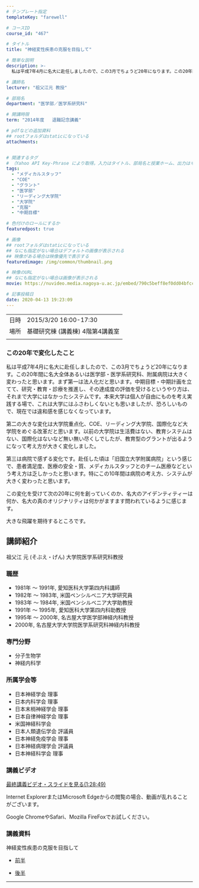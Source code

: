 ```yaml
---
# テンプレート指定
templateKey: "farewell"

# コースID
course_id: "467"

# タイトル
title: "神経変性疾患の克服を目指して"

# 簡単な説明
description: >-
  私は平成7年4月に名大に赴任しましたので、この3月でちょうど20年になります。この20年間に名大全体あるいは医学部・医学系研究科、附属病院は大きく変わったと思います。まず第一は法人化だと思います。中期目標・中期計画を立てて、研究・教育・診療を推進し、その達成度の評価を受けるというやり方は、それまで大学にはなかったシステムです。本来大学は個人が自由にものを考え実践する場で、これは大学にはふさわし ....

# 講師名
lecturer: "祖父江元 教授"

# 部局名
department: "医学部／医学系研究科"

# 開講時限
term: "2014年度	退職記念講義"

# pdfなどの追加資料
## rootフォルダはstaticになっている
attachments:


# 関連するタグ
# （Yahoo API Key-Phrase により取得。入力はタイトル、部局名と授業ホーム、出力はキーフレーズ（tags））
tags:
  - "メディカルスタッフ"
  - "COE"
  - "グラント"
  - "医学部"
  - "リーディング大学院"
  - "大学院"
  - "克服"
  - "中期目標"

# 色付けのロールにするか
featuredpost: true

# 画像
## rootフォルダはstaticになっている
## なにも指定がない場合はデフォルトの画像が表示される
## 映像がある場合は映像優先で表示する
featuredimage: /img/common/thumbnail.png

# 映像のURL
## なにも指定がない場合は画像が表示される
movie: https://nuvideo.media.nagoya-u.ac.jp/embed/790c5beff8ef0dd04bfccdee2df05024580edf5f

# 記事投稿日
date: 2020-04-13 19:23:09
---
```


|   |   |
|---|---|
| 日時 | 2015/3/20  16:00-17:30 |
| 場所 | 基礎研究棟 (講義棟) 4階第4講義室 |
|   |   |


### この20年で変化したこと 

私は平成7年4月に名大に赴任しましたので、この3月でちょうど20年になります。この20年間に名大全体あるいは医学部・医学系研究科、附属病院は大きく変わったと思います。まず第一は法人化だと思います。中期目標・中期計画を立てて、研究・教育・診療を推進し、その達成度の評価を受けるというやり方は、それまで大学にはなかったシステムです。本来大学は個人が自由にものを考え実践する場で、これは大学にはふさわしくないとも思いましたが、恐ろしいもので、現在では違和感を感じなくなっています。 

第二の大きな変化は大学院重点化、COE、リーディング大学院、国際化など大学院をめぐる改革だと思います。以前の大学院は生活費はない、教育システムはない、国際化はないなど無い無い尽くしでしたが、教育型のグラントが出るようになって考え方が大きく変化しました。 

第三は病院で感ずる変化です。赴任した頃は「旧国立大学附属病院」という感じで、患者満足度、医療の安全・質、メディカルスタッフとのチーム医療などという考え方は乏しかったと思います。特にこの10年間は病院の考え方、システムが大きく変わったと思います。 

この変化を受けて次の20年に何を創っていくのか、名大のアイデンティティーは何か、名大の真のオリジナリティは何かがますます問われているように感じます。 

大きな飛躍を期待するところです。


## 講師紹介

祖父江 元 (そぶえ・げん) 大学院医学系研究科教授 

### 職歴

  * 1981年 ～ 1991年, 愛知医科大学第四内科講師
  * 1982年 ～ 1983年, 米国ペンシルベニア大学研究員
  * 1983年 ～ 1984年, 米国ペンシルベニア大学助教授
  * 1991年 ～ 1995年, 愛知医科大学第四内科助教授
  * 1995年 ～ 2000年, 名古屋大学医学部神経内科教授
  * 2000年, 名古屋大学大学院医学系研究科神経内科教授

### 専門分野

  * 分子生物学
  * 神経内科学

### 所属学会等

  * 日本神経学会 理事
  * 日本内科学会 理事
  * 日本末梢神経学会 理事
  * 日本自律神経学会 理事
  * 米国神経科学会
  * 日本人類遺伝学会 評議員
  * 日本神経免疫学会 理事
  * 日本神経病理学会 評議員
  * 日本神経科学会 理事


### 講義ビデオ

[最終講義ビデオ・スライドを見る(1:28:49)](https://nuvideo.media.nagoya-u.ac.jp/embed/790c5beff8ef0dd04bfccdee2df05024580edf5f)  


Internet ExplorerまたはMicrosoft Edgeからの閲覧の場合、動画が乱れることがございます。

Google ChromeやSafari、Mozilla FireFoxでお試しください。 

### 講義資料


  
神経変性疾患の克服を目指して
  
  
  - [前半](https://ocw.nagoya-u.jp/files/467/lect1.pdf) 
  
  - [後半](https://ocw.nagoya-u.jp/files/467/lect2.pdf) 



-----